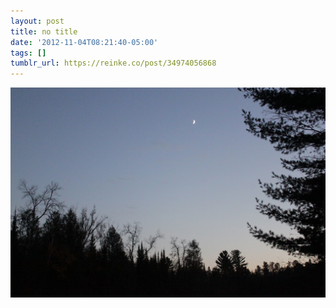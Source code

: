 ```yaml
---
layout: post
title: no title
date: '2012-11-04T08:21:40-05:00'
tags: []
tumblr_url: https://reinke.co/post/34974056868
---
```

 ![](/tumblr_files/tumblr_mcyt46vgXG1r0n9zqo1_1280.jpg)  
